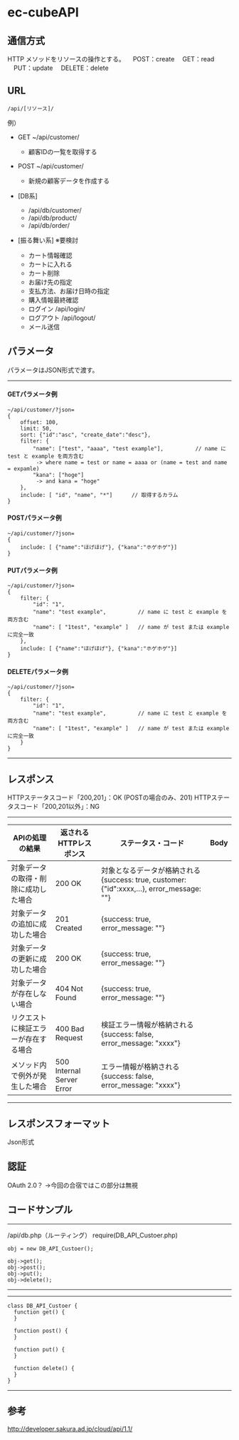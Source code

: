 ec-cubeAPI
=======

## 通信方式

HTTP メソッドをリソースの操作とする。
  　POST：create
  　GET：read
  　PUT：update
  　DELETE：delete

## URL

```
/api/[リソース]/
```

  例）
  * GET ~/api/customer/
    + 顧客IDの一覧を取得する

  * POST ~/api/customer/
    + 新規の顧客データを作成する

  * [DB系]
    + /api/db/customer/
    + /api/db/product/
    + /api/db/order/

  * [振る舞い系] ※要検討
    + カート情報確認
    + カートに入れる
    + カート削除
    + お届け先の指定
    + 支払方法、お届け日時の指定
    + 購入情報最終確認
    + ログイン	/api/login/
    + ログアウト	/api/logout/
    + メール送信

## パラメータ

パラメータはJSON形式で渡す。

-----------------------------

#### GETパラメータ例

```
~/api/customer/?json=
{
    offset: 100,
    limit: 50,
    sort: {"id":"asc", "create_date":"desc"}, 
    filter: {
        "name": ["test", "aaaa", "test example"],          // name に test と example を両方含む
         -> where name = test or name = aaaa or (name = test and name = expamle)
        "kana": ["hoge"]
         -> and kana = "hoge"
    },
    include: [ "id", "name", "*"]      // 取得するカラム
}
```


#### POSTパラメータ例

```
~/api/customer/?json=
{
    include: [ {"name":"ほげほげ"}, {"kana":"ホゲホゲ"}]
}
```


#### PUTパラメータ例
```
~/api/customer/?json=
{
    filter: {
        "id": "1",
        "name": "test example",          // name に test と example を両方含む
        "name": [ "1test", "example" ]   // name が test または example に完全一致
    },
    include: [ {"name":"ほげほげ"}, {"kana":"ホゲホゲ"}]
}
```

#### DELETEパラメータ例
```
~/api/customer/?json=
{
    filter: {
        "id": "1",
        "name": "test example",          // name に test と example を両方含む
        "name": [ "1test", "example" ]   // name が test または example に完全一致
    }
}
```

-----------------------------

## レスポンス

HTTPステータスコード「200,201」：OK (POSTの場合のみ、201)
HTTPステータスコード「200,201以外」：NG

-----------------------------

| APIの処理の結果 | 返されるHTTPレスポンス | ステータス・コード | Body |
|-----------------|------------------------|--------------------|------|
| 対象データの取得・削除に成功した場合 | 200 OK | 対象となるデータが格納される {success: true, customer:{"id":xxxx,…}, error_message: ""} |
| 対象データの追加に成功した場合 | 201 Created | {success: true, error_message: ""} |
| 対象データの更新に成功した場合 | 200 OK | {success: true, error_message: ""} |
| 対象データが存在しない場合 | 404 Not Found | {success: true, error_message: ""} |
| リクエストに検証エラーが存在する場合 | 400 Bad Request | 検証エラー情報が格納される {success: false, error_message: "xxxx"} |
| メソッド内で例外が発生した場合 | 500 Internal Server Error | エラー情報が格納される {success: false, error_message: "xxxx"} |

-----------------------------


## レスポンスフォーマット

Json形式

## 認証

OAuth 2.0？
→今回の合宿ではこの部分は無視

## コードサンプル

-----------------------------
/api/db.php（ルーティング）
    require(DB_API_Custoer.php)
    
    obj = new DB_API_Custoer();
    
    obj->get();
    obj->post();
    obj->put();
    obj->delete();
-----------------------------

-----------------------------
    class DB_API_Custoer {
      function get() {
      }
    
      function post() {
      }
    
      function put() {
      }
    
      function delete() {
      }
    }
-----------------------------


## 参考

http://developer.sakura.ad.jp/cloud/api/1.1/

